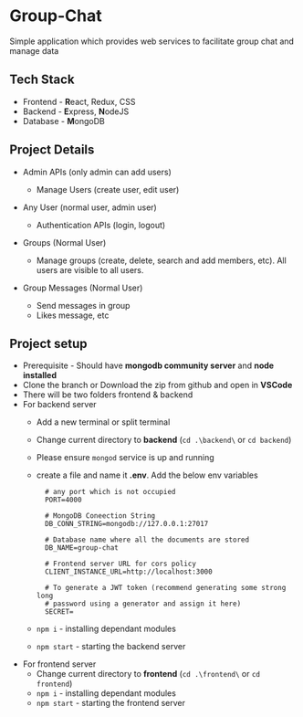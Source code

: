 # Group-Chat

Simple application which provides web services to facilitate group chat and manage data

## Tech Stack

- Frontend - **R**eact, Redux, CSS
- Backend - **E**xpress, **N**odeJS
- Database - **M**ongoDB

## Project Details

- Admin APIs (only admin can add users)
  - Manage Users (create user, edit user)

- Any User (normal user, admin user)
  - Authentication APIs (login, logout)

- Groups (Normal User)
  - Manage groups (create, delete, search and add members, etc). All users are visible to all users.

- Group Messages (Normal User)
  - Send messages in group
  - Likes message, etc

## Project setup

- Prerequisite - Should have **mongodb community server** and **node installed**
- Clone the branch or Download the zip from github and open in **VSCode**
- There will be two folders frontend & backend
- For backend server
  - Add a new terminal or split terminal
  - Change current directory to **backend** (`cd .\backend\` or `cd backend`)
  - Please ensure `mongod` service is up and running
  - create a file and name it **.env**. Add the below env variables

    ```text
      # any port which is not occupied
      PORT=4000

      # MongoDB Coneection String
      DB_CONN_STRING=mongodb://127.0.0.1:27017

      # Database name where all the documents are stored
      DB_NAME=group-chat

      # Frontend server URL for cors policy
      CLIENT_INSTANCE_URL=http://localhost:3000

      # To generate a JWT token (recommend generating some strong long
      # password using a generator and assign it here)
      SECRET=
    ```

  - `npm i` - installing dependant modules
  - `npm start` - starting the backend server
- For frontend server
  - Change current directory to **frontend** (`cd .\frontend\` or `cd frontend`)
  - `npm i` - installing dependant modules
  - `npm start` - starting the frontend server
